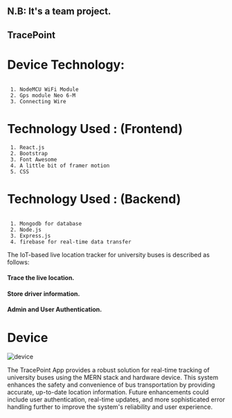 
## N.B: It's a team project.

## TracePoint
 # Device Technology:
```
 
 1. NodeMCU WiFi Module
 2. Gps module Neo 6-M
 3. Connecting Wire
``` 
 # Technology Used : (Frontend) 

``` 
 1. React.js 
 2. Bootstrap 
 3. Font Awesome
 4. A little bit of framer motion
 5. CSS
``` 
# Technology Used : (Backend) 
```
 
 1. Mongodb for database 
 2. Node.js 
 3. Express.js
 4. firebase for real-time data transfer
```
The IoT-based live location tracker for university buses is described as follows:
#### Trace the live location.
#### Store driver information. 
#### Admin and User Authentication.
# Device
![device]((https://i.ibb.co/QH11x5X/Whats-App-Image-2024-08-30-at-12-44-27-c637b88b.jpg))


The TracePoint App provides a robust solution for real-time tracking of university buses using the MERN stack and hardware device. This system enhances the safety and convenience of bus transportation by providing accurate, up-to-date location information. Future enhancements could include user authentication, real-time updates, and more sophisticated error handling further to improve the system's reliability and user experience.
